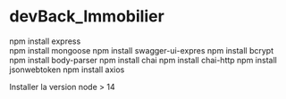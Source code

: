 # devBack_Immobilier

npm install express  
npm install mongoose 
npm install swagger-ui-expres
npm install bcrypt
npm install body-parser
npm install chai
npm install chai-http
npm install jsonwebtoken
npm install axios

Installer la version node > 14